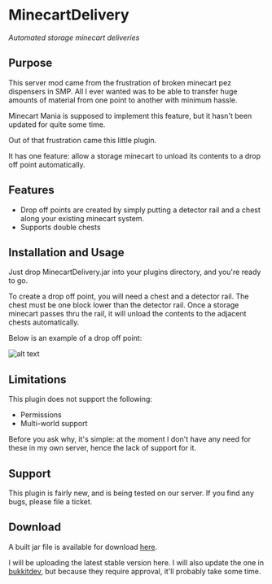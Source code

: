 MinecartDelivery
=============

_Automated storage minecart deliveries_

Purpose
------------

This server mod came from the frustration of broken minecart pez dispensers in SMP. All I ever wanted was to be able to transfer huge amounts of material from one point to another with minimum hassle.

Minecart Mania is supposed to implement this feature, but it hasn't been updated for quite some time.

Out of that frustration came this little plugin.

It has one feature: allow a storage minecart to unload its contents to a drop off point automatically.

Features
------------

* Drop off points are created by simply putting a detector rail and a chest along your existing minecart system.
* Supports double chests

Installation and Usage
------------------------------

Just drop MinecartDelivery.jar into your plugins directory, and you're ready to go.

To create a drop off point, you will need a chest and a detector rail. The chest must be one block lower than the detector rail. Once a storage minecart passes thru the rail, it will unload the contents to the adjacent chests automatically.

Below is an example of a drop off point:

![alt text](http://dev.bukkit.org/media/images/36/882/2011-12-26_15.35.08.png)

Limitations
---------------

This plugin does not support the following:

* Permissions
* Multi-world support

Before you ask why, it's simple: at the moment I don't have any need for these in my own server, hence the lack of support for it.

Support
-----------

This plugin is fairly new, and is being tested on our server. If you find any bugs, please file a ticket.

Download
--------

A built jar file is available for download [here](https://github.com/downloads/dlord/MinecartDelivery/MinecartDelivery.jar).

I will be uploading the latest stable version here. I will also update the one in [bukkitdev](http://dev.bukkit.org/server-mods/minecartdelivery/), but because they require approval, it'll probably take some time.